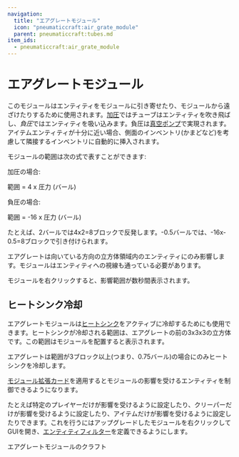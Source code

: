 ```yaml
---
navigation:
  title: "エアグレートモジュール"
  icon: "pneumaticcraft:air_grate_module"
  parent: pneumaticcraft:tubes.md
item_ids:
  - pneumaticcraft:air_grate_module
---
```


# エアグレートモジュール

このモジュールはエンティティをモジュールに引き寄せたり、モジュールから遠ざけたりするために使用されます。[加圧](../pressure.md)ではチューブはエンティティを吹き飛ばし、*負圧*ではエンティティを吸い込みます。負圧は[真空ポンプ](../vacuum_pump.md)で実現されます。アイテムエンティティが十分に近い場合、側面のインベントリ(かまどなど)を考慮して隣接するインベントリに自動的に挿入されます。

モジュールの範囲は次の式で表すことができます:

加圧の場合:

 <Color hex="#272">範囲 = 4 x 圧力 (バール)</Color>

負圧の場合:

 <Color hex="#272">範囲 = -16 x 圧力 (バール)</Color>

たとえば、2バールでは4x2=8ブロックで反発します。-0.5バールでは、-16x-0.5=8ブロックで引き付けられます。

エアグレートは向いている方向の立方体領域内のエンティティにのみ影響します。モジュールはエンティティへの視線も通っている必要があります。

モジュールを右クリックすると、影響範囲が数秒間表示されます。

<a name="active_cooling"></a>
## ヒートシンク冷却

エアグレートモジュールは[ヒートシンク](../heat_sink.md)をアクティブに冷却するためにも使用できます。ヒートシンクが冷却される範囲は、エアグレートの前の3x3x3の立方体です。この範囲はモジュールを配置すると表示されます。

エアグレートは範囲が3ブロック以上(つまり、0.75バール)の場合にのみヒートシンクを冷却します。

<ItemImage id="pneumaticcraft:module_expansion_card" />

[モジュール拡張カード](./module_expansion_card.md)を適用するとモジュールの影響を受けるエンティティを制御できるようになります。

たとえば特定のプレイヤーだけが影響を受けるように設定したり、クリーパーだけが影響を受けるように設定したり、アイテムだけが影響を受けるように設定したりできます。これを行うにはアップグレードしたモジュールを右クリックしてGUIを開き、[エンティティフィルター](../entity_filter.md)を定義できるようにします。

エアグレートモジュールのクラフト

<Recipe id="pneumaticcraft:air_grate_module" />

